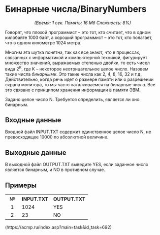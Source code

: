 <h1>Бинарные числа/BinaryNumbers</h1>
<center><i>(Время: 1&nbsp;сек. Память: 16 Мб&nbsp;Сложность: 8%)</i></center>
<!–– google_ad_section_start ––>
<p class=text>
Говорят, что плохой программист – это тот, кто считает, что в одном килобайте 1000 байт, а хороший программист – это тот, кто полагает, что в одном километре 1024 метра.
</p>
<p class=text>
Многим эта шутка понятна, так как все знают, что в процессах, связанных с информатикой и компьютерной техникой, фигурирует множество значений, выражаемых степенью двойки, то есть чисел вида 2<sup>K</sup>, где K – некоторое неотрицательное целое число. Назовем такие числа <i>бинарными</i>. Это такие числа как 2, 4, 8, 16, 32 и т.д. Действительно, когда речь идет о размере памяти или о разрешении экрана монитора, то мы часто наталкиваемся на бинарные числа. Все это связано с принципом хранения информации в памяти ЭВМ.
</p>
<p class=text>
Задано целое число N. Требуется определить, является ли оно бинарным.
</p>

<h2>Входные данные</h2>

<p class=text>
Входной файл INPUT.TXT содержит единственное целое число N, не превосходящее 10000 по абсолютной величине.
</p>

<h2>Выходные данные</h2>

<p class=text>
В выходной файл OUTPUT.TXT выведите YES, если заданное число является бинарным, и NO в противном случае.
</p>

<h2>Примеры</h2>

<table class=main cellpadding=2 cellspacing=1>
<tr><th width=30>№</th><th>INPUT.TXT</th><th>OUTPUT.TXT</th></tr>
<tr class=white2><td align=center>1</td><td valign=top>1024</td><td valign=top>YES</td></tr>
<tr class=white2><td align=center>2</td><td valign=top>23</td><td valign=top>NO</td></tr>
</table>
(https://acmp.ru/index.asp?main=task&id_task=692)
<!–– google_ad_section_end ––>